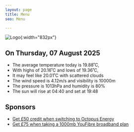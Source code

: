 ```yaml
---
layout: page
title: Menu
seo: Menu

---
```


![Logo](/images/logo.jpg){:width="832px"}

<!-- weather_marker starts -->
## On Thursday, 07 August 2025

- The average temperature today is 19.88˚C,
- With highs of 20.16˚C and lows of 19.36˚C,
- It may feel like 20.01˚C with scattered clouds
- The wind speed is 4.12m/s and visibility is 10000m
- The pressure is 1013hPa and humidity is 80%
- The sun will rise at 04:40 and set at 19:48

<!-- weather_marker ends -->

## Sponsors

- [Get £50 credit when switching to Octopus Energy](https://bit.ly/3oD1nnS)
- [Get £75 when taking a 1000mb YouFibre broadband plan](https://aklam.io/91zWhU?)

